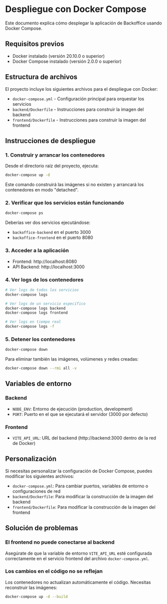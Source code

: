 # Despliegue con Docker Compose

Este documento explica cómo desplegar la aplicación de Backoffice usando Docker Compose.

## Requisitos previos

- Docker instalado (versión 20.10.0 o superior)
- Docker Compose instalado (versión 2.0.0 o superior)

## Estructura de archivos

El proyecto incluye los siguientes archivos para el despliegue con Docker:

- `docker-compose.yml` - Configuración principal para orquestar los servicios
- `backend/Dockerfile` - Instrucciones para construir la imagen del backend
- `frontend/Dockerfile` - Instrucciones para construir la imagen del frontend

## Instrucciones de despliegue

### 1. Construir y arrancar los contenedores

Desde el directorio raíz del proyecto, ejecuta:

```bash
docker-compose up -d
```

Este comando construirá las imágenes si no existen y arrancará los contenedores en modo "detached".

### 2. Verificar que los servicios están funcionando

```bash
docker-compose ps
```

Deberías ver dos servicios ejecutándose:
- `backoffice-backend` en el puerto 3000
- `backoffice-frontend` en el puerto 8080

### 3. Acceder a la aplicación

- Frontend: http://localhost:8080
- API Backend: http://localhost:3000

### 4. Ver logs de los contenedores

```bash
# Ver logs de todos los servicios
docker-compose logs

# Ver logs de un servicio específico
docker-compose logs backend
docker-compose logs frontend

# Ver logs en tiempo real
docker-compose logs -f
```

### 5. Detener los contenedores

```bash
docker-compose down
```

Para eliminar también las imágenes, volúmenes y redes creadas:

```bash
docker-compose down --rmi all -v
```

## Variables de entorno

### Backend
- `NODE_ENV`: Entorno de ejecución (production, development)
- `PORT`: Puerto en el que se ejecutará el servidor (3000 por defecto)

### Frontend
- `VITE_API_URL`: URL del backend (http://backend:3000 dentro de la red de Docker)

## Personalización

Si necesitas personalizar la configuración de Docker Compose, puedes modificar los siguientes archivos:

- `docker-compose.yml`: Para cambiar puertos, variables de entorno o configuraciones de red
- `backend/Dockerfile`: Para modificar la construcción de la imagen del backend
- `frontend/Dockerfile`: Para modificar la construcción de la imagen del frontend

## Solución de problemas

### El frontend no puede conectarse al backend

Asegúrate de que la variable de entorno `VITE_API_URL` esté configurada correctamente en el servicio frontend del archivo `docker-compose.yml`.

### Los cambios en el código no se reflejan

Los contenedores no actualizan automáticamente el código. Necesitas reconstruir las imágenes:

```bash
docker-compose up -d --build
```

